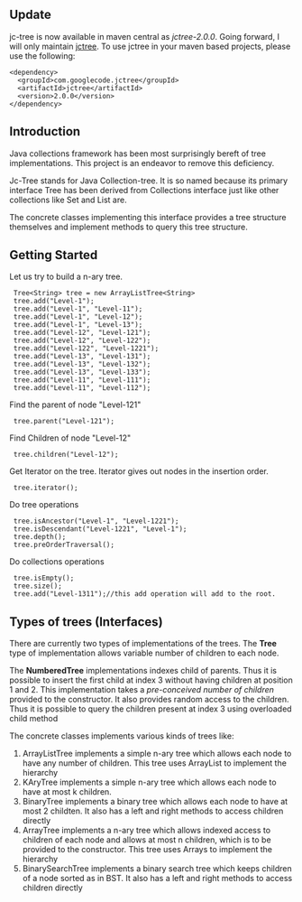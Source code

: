 ## Update ##
jc-tree is now available in maven central as _jctree-2.0.0_. Going forward, I will only maintain [jctree](https://code.google.com/p/jctree/). To use jctree in your maven based projects, please use the following:
```
<dependency>
  <groupId>com.googlecode.jctree</groupId>
  <artifactId>jctree</artifactId>
  <version>2.0.0</version>
</dependency>
```
## Introduction ##
Java collections framework has been most surprisingly bereft of tree implementations. This project is an endeavor to remove this deficiency.

Jc-Tree stands for Java Collection-tree. It is so named because its primary interface Tree has been derived from Collections interface just like other collections like Set and List are.

The concrete classes implementing this interface provides a tree structure themselves and implement methods to query this tree structure.

## Getting Started ##
Let us try to build a n-ary tree.
```
 Tree<String> tree = new ArrayListTree<String>
 tree.add("Level-1");
 tree.add("Level-1", "Level-11");
 tree.add("Level-1", "Level-12");
 tree.add("Level-1", "Level-13");
 tree.add("Level-12", "Level-121");
 tree.add("Level-12", "Level-122");
 tree.add("Level-122", "Level-1221");
 tree.add("Level-13", "Level-131");
 tree.add("Level-13", "Level-132");
 tree.add("Level-13", "Level-133");
 tree.add("Level-11", "Level-111");
 tree.add("Level-11", "Level-112");
```
Find the parent of node "Level-121"
```
 tree.parent("Level-121");
```
Find Children of node "Level-12"
```
 tree.children("Level-12");
```
Get Iterator on the tree. Iterator gives out nodes in the insertion order.
```
 tree.iterator();
```
Do tree operations
```
 tree.isAncestor("Level-1", "Level-1221");
 tree.isDescendant("Level-1221", "Level-1");
 tree.depth();
 tree.preOrderTraversal();
```
Do collections operations
```
 tree.isEmpty();
 tree.size();
 tree.add("Level-1311");//this add operation will add to the root.
```
## Types of trees (Interfaces) ##
There are currently two types of implementations of the trees. The **Tree** type of implementation allows variable number of children to each node.

The **NumberedTree** implementations indexes child of parents. Thus it is possible to insert the first child at index 3 without having children at position 1 and 2. This implementation takes a _pre-conceived number of children_ provided to the constructor. It also provides random access to the children. Thus it is possible to query the children present at index 3 using overloaded child method

The concrete classes implements various kinds of trees like:

  1. ArrayListTree implements a simple n-ary tree which allows each node to have any number of children. This tree uses ArrayList to implement the hierarchy
  1. KAryTree implements a simple n-ary tree which allows each node to have at most k children.
  1. BinaryTree implements a binary tree which allows each node to have at most 2 childten. It also has a left and right methods to access children directly
  1. ArrayTree implements a n-ary tree which allows indexed access to children of each node and allows at most n children, which is to be provided to the constructor. This tree uses Arrays to implement the hierarchy
  1. BinarySearchTree implements a binary search tree which keeps children of a node sorted as in BST. It also has a left and right methods to access children directly